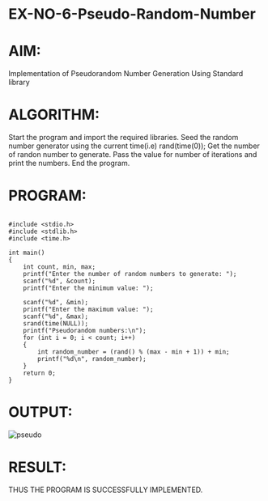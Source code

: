 # EX-NO-6-Pseudo-Random-Number

# AIM: 
Implementation of Pseudorandom Number Generation Using Standard library

# ALGORITHM:
Start the program and import the required libraries.
Seed the random number generator using the current time(i.e) rand(time(0));
Get the number of randon number to generate.
Pass the value for number of iterations and print the numbers.
End the program.

# PROGRAM:

```

#include <stdio.h>
#include <stdlib.h>
#include <time.h>

int main() 
{
    int count, min, max;
    printf("Enter the number of random numbers to generate: ");
    scanf("%d", &count);
    printf("Enter the minimum value: ");
    
    scanf("%d", &min);
    printf("Enter the maximum value: ");
    scanf("%d", &max);
    srand(time(NULL));
    printf("Pseudorandom numbers:\n");   
    for (int i = 0; i < count; i++) 
    {
        int random_number = (rand() % (max - min + 1)) + min;
        printf("%d\n", random_number);
    }
    return 0;
}
```
# OUTPUT:

![pseudo](https://github.com/user-attachments/assets/52685776-c941-4b17-bfb1-6ba985b65292)


# RESULT:

THUS THE PROGRAM IS SUCCESSFULLY IMPLEMENTED.
